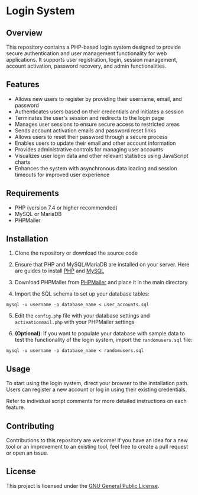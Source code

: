 # Login System

## Overview

This repository contains a PHP-based login system designed to provide secure authentication and user management functionality for web applications. It supports user registration, login, session management, account activation, password recovery, and admin functionalities.

## Features

- Allows new users to register by providing their username, email, and password
- Authenticates users based on their credentials and initiates a session
- Terminates the user's session and redirects to the login page
- Manages user sessions to ensure secure access to restricted areas
- Sends account activation emails and password reset links
- Allows users to reset their password through a secure process
- Enables users to update their email and other account information
- Provides administrative controls for managing user accounts
- Visualizes user login data and other relevant statistics using JavaScript charts
- Enhances the system with asynchronous data loading and session timeouts for improved user experience

## Requirements

- PHP (version 7.4 or higher recommended)
- MySQL or MariaDB
- PHPMailer

## Installation

1. Clone the repository or download the source code

2. Ensure that PHP and MySQL/MariaDB are installed on your server. Here are guides to install [PHP](https://www.php.net/manual/en/install.php) and [MySQL](https://dev.mysql.com/doc/refman/8.0/en/installing.html)

3. Download PHPMailer from [PHPMailer](https://github.com/PHPMailer/PHPMailer) and place it in the main directory

4. Import the SQL schema to set up your database tables:

```
mysql -u username -p database_name < user_accounts.sql
```

5. Edit the `config.php` file with your database settings and `activationmail.php` with your PHPMailer settings

6. **(Optional)**: If you want to populate your database with sample data to test the functionality of the login system, import the `randomusers.sql` file:

```
mysql -u username -p database_name < randomusers.sql
```

## Usage

To start using the login system, direct your browser to the installation path. Users can register a new account or log in using their existing credentials.

Refer to individual script comments for more detailed instructions on each feature.

## Contributing

Contributions to this repository are welcome! If you have an idea for a new tool or an improvement to an existing tool, feel free to create a pull request or open an issue.

## License

This project is licensed under the [GNU General Public License](https://www.gnu.org/licenses/gpl-3.0.en.html).
